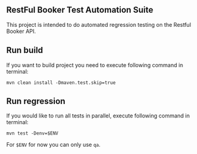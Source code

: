 ## RestFul Booker Test Automation Suite
This project is intended to do automated regression testing on the Restful Booker API.

## Run build
If you want to build project you need to execute following command in terminal:

`mvn clean install -Dmaven.test.skip=true`

## Run regression
If you would like to run all tests in parallel, execute following command in terminal:

`mvn test -Denv=$ENV`

For `$ENV` for now you can only use `qa`.
